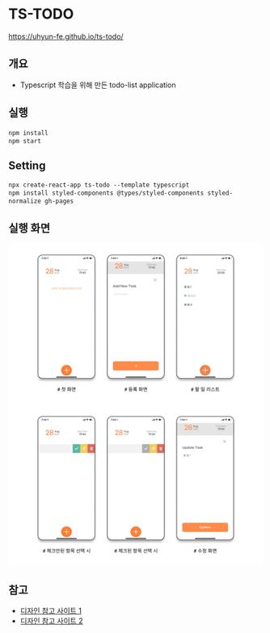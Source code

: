 # TS-TODO

https://uhyun-fe.github.io/ts-todo/

## 개요

-  Typescript 학습을 위해 만든 todo-list application

## 실행

```
npm install
npm start
```

## Setting

```
npx create-react-app ts-todo --template typescript
npm install styled-components @types/styled-components styled-normalize gh-pages
```

## 실행 화면

![ts-todo1](./src/assets/readme/ts-todo1.jpg)
![ts-todo2](./src/assets/readme/ts-todo2.jpg)

## 참고

-  [디자인 참고 사이트 1](https://medium.muz.li/todo-list-inspiration-a1d736c2718a#.p9kc7wuc8)
-  [디자인 참고 사이트 2](https://dribbble.com/shots/6635602-Todo-List-App?utm_source=Pinterest_Shot&utm_campaign=mhdesigner&utm_content=Todo+List+App&utm_medium=Social_Share)

